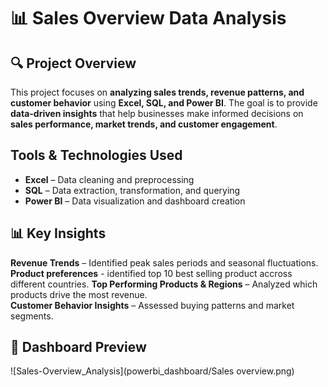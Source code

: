 # 📊 Sales Overview Data Analysis  

## 🔍 Project Overview  
This project focuses on **analyzing sales trends, revenue patterns, and customer behavior** using **Excel, SQL, and Power BI**. The goal is to provide **data-driven insights** that help businesses make informed decisions on **sales performance, market trends, and customer engagement**.  

## Tools & Technologies Used  
- **Excel** – Data cleaning and preprocessing  
- **SQL** – Data extraction, transformation, and querying  
- **Power BI** – Data visualization and dashboard creation  
## 📊 Key Insights  
**Revenue Trends** – Identified peak sales periods and seasonal fluctuations.  
**Product preferences** - identified top 10 best selling product accross different countries. 
**Top Performing Products & Regions** – Analyzed which products drive the most revenue.  
**Customer Behavior Insights** – Assessed buying patterns and market segments.  

## 📸 Dashboard Preview  
![Sales-Overview_Analysis](powerbi_dashboard/Sales overview.png)
